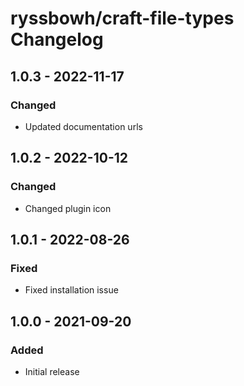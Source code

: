 # ryssbowh/craft-file-types Changelog

## 1.0.3 - 2022-11-17

### Changed

- Updated documentation urls

## 1.0.2 - 2022-10-12

### Changed

- Changed plugin icon

## 1.0.1 - 2022-08-26

### Fixed

- Fixed installation issue

## 1.0.0 - 2021-09-20

### Added

- Initial release